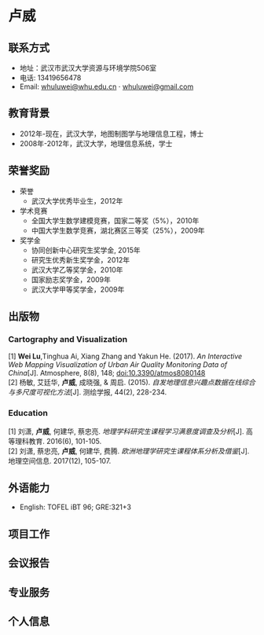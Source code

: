 # 卢威

## 联系方式
* 地址：武汉市武汉大学资源与环境学院506室
* 电话: 13419656478
* Email: whuluwei@whu.edu.cn &sdot; whuluwei@gmail.com

## 教育背景
* 2012年-现在，武汉大学，地图制图学与地理信息工程，博士
* 2008年-2012年，武汉大学，地理信息系统，学士

## 荣誉奖励
* 荣誉
  * 武汉大学优秀毕业生，2012年
* 学术竞赛
  * 全国大学生数学建模竞赛，国家二等奖（5%），2010年
  * 中国大学生数学竞赛，湖北赛区三等奖（25%），2009年
* 奖学金
  * 协同创新中心研究生奖学金, 2015年
  * 研究生优秀新生奖学金，2012年
  * 武汉大学乙等奖学金，2010年
  * 国家励志奖学金，2009年
  * 武汉大学甲等奖学金，2009年

## 出版物
### Cartography and Visualization
[1] **Wei Lu**,Tinghua Ai, Xiang Zhang and Yakun He. (2017). *An Interactive Web Mapping Visualization of Urban Air Quality Monitoring Data of China*[J]. Atmosphere, 8(8), 148; [doi:10.3390/atmos8080148](http://dx.doi.org/10.3390/atmos8080148)<br/>
[2] 杨敏, 艾廷华, **卢威**, 成晓强, & 周启. (2015). *自发地理信息兴趣点数据在线综合与多尺度可视化方法*[J]. 测绘学报, 44(2), 228-234.<br/>

### Education
[1] 刘潇, **卢威**, 何建华, 蔡忠亮. *地理学科研究生课程学习满意度调查及分析*[J]. 高等理科教育. 2016(6), 101-105.<br/>
[2] 刘潇, 蔡忠亮, **卢威**, 何建华, 费腾. *欧洲地理学研究生课程体系分析及借鉴*[J]. 地理空间信息. 2017(12), 105-107.
## 外语能力
* English: TOFEL iBT 96; GRE:321+3

## 项目工作

## 会议报告

## 专业服务

## 个人信息
